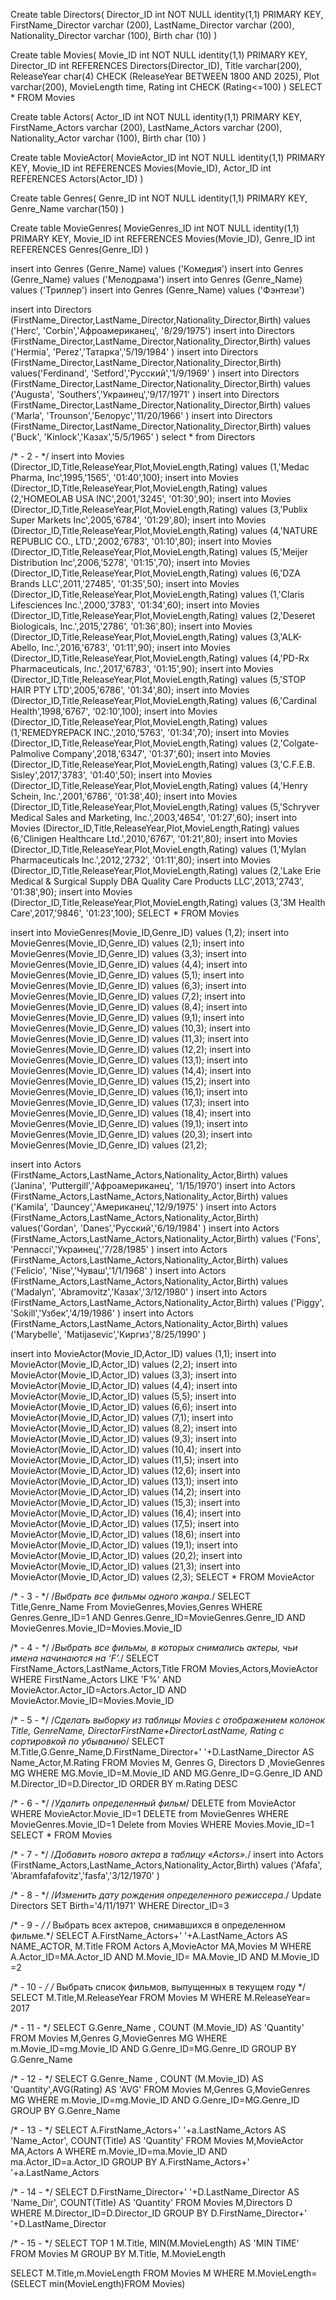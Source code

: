 
Create table Directors(
Director_ID int NOT NULL identity(1,1) PRIMARY KEY,
FirstName_Director varchar (200),
LastName_Director varchar (200),
Nationality_Director varchar (100),
Birth char (10)
)

Create table Movies(
Movie_ID int NOT NULL identity(1,1) PRIMARY KEY,
Director_ID int REFERENCES Directors(Director_ID),
Title varchar(200),
ReleaseYear char(4) CHECK (ReleaseYear BETWEEN 1800 AND 2025),
Plot varchar(200),
MovieLength time,
Rating int CHECK (Rating<=100)
)
SELECT * FROM Movies

Create table Actors(
Actor_ID int NOT NULL identity(1,1) PRIMARY KEY,
FirstName_Actors varchar (200),
LastName_Actors varchar (200),
Nationality_Actor varchar (100),
Birth char (10)
)

Create table MovieActor(
MovieActor_ID int NOT NULL identity(1,1) PRIMARY KEY,
Movie_ID int REFERENCES Movies(Movie_ID),
Actor_ID int REFERENCES Actors(Actor_ID)
)

Create table Genres(
Genre_ID int NOT NULL identity(1,1) PRIMARY KEY,
Genre_Name varchar(150)
)

Create table MovieGenres(
MovieGenres_ID int NOT NULL identity(1,1) PRIMARY KEY,
Movie_ID int REFERENCES Movies(Movie_ID),
Genre_ID int REFERENCES Genres(Genre_ID)
)

insert into Genres (Genre_Name) values ('Комедия')
insert into Genres (Genre_Name) values ('Мелодрама')
insert into Genres (Genre_Name) values ('Триллер')
insert into Genres (Genre_Name) values ('Фэнтези')

insert into Directors (FirstName_Director,LastName_Director,Nationality_Director,Birth) values ('Herc', 'Corbin','Афроамериканец', '8/29/1975')
insert into Directors (FirstName_Director,LastName_Director,Nationality_Director,Birth) values ('Hermia', 'Perez','Татарка','5/19/1984' )
insert into Directors (FirstName_Director,LastName_Director,Nationality_Director,Birth) values('Ferdinand', 'Setford','Русский','1/9/1969' )
insert into Directors (FirstName_Director,LastName_Director,Nationality_Director,Birth) values ('Augusta', 'Southers','Украинец','9/17/1971' )
insert into Directors (FirstName_Director,LastName_Director,Nationality_Director,Birth) values ('Marla', 'Trounson','Белорус','11/20/1966' )
insert into Directors (FirstName_Director,LastName_Director,Nationality_Director,Birth) values ('Buck', 'Kinlock','Казах','5/5/1965' )
select * from Directors

/* - 2 - */
insert into Movies (Director_ID,Title,ReleaseYear,Plot,MovieLength,Rating) values (1,'Medac Pharma, Inc',1995,'1565', '01:40',100);
insert into Movies (Director_ID,Title,ReleaseYear,Plot,MovieLength,Rating) values (2,'HOMEOLAB USA INC',2001,'3245', '01:30',90);
insert into Movies (Director_ID,Title,ReleaseYear,Plot,MovieLength,Rating) values (3,'Publix Super Markets Inc',2005,'6784', '01:29',80);
insert into Movies (Director_ID,Title,ReleaseYear,Plot,MovieLength,Rating) values (4,'NATURE REPUBLIC CO., LTD.',2002,'6783', '01:10',80);
insert into Movies (Director_ID,Title,ReleaseYear,Plot,MovieLength,Rating) values (5,'Meijer Distribution Inc',2006,'5278', '01:15',70);
insert into Movies (Director_ID,Title,ReleaseYear,Plot,MovieLength,Rating) values (6,'DZA Brands LLC',2011,'27485', '01:35',50);
insert into Movies (Director_ID,Title,ReleaseYear,Plot,MovieLength,Rating) values (1,'Claris Lifesciences Inc.',2000,'3783', '01:34',60);
insert into Movies (Director_ID,Title,ReleaseYear,Plot,MovieLength,Rating) values (2,'Deseret Biologicals, Inc.',2015,'2786', '01:36',80);
insert into Movies (Director_ID,Title,ReleaseYear,Plot,MovieLength,Rating) values (3,'ALK-Abello, Inc.',2016,'6783', '01:11',90);
insert into Movies (Director_ID,Title,ReleaseYear,Plot,MovieLength,Rating) values (4,'PD-Rx Pharmaceuticals, Inc.',2017,'6783', '01:15',90);
insert into Movies (Director_ID,Title,ReleaseYear,Plot,MovieLength,Rating) values (5,'STOP HAIR PTY LTD',2005,'6786', '01:34',80);
insert into Movies (Director_ID,Title,ReleaseYear,Plot,MovieLength,Rating) values (6,'Cardinal Health',1998,'6767', '02:10',100);
insert into Movies (Director_ID,Title,ReleaseYear,Plot,MovieLength,Rating) values (1,'REMEDYREPACK INC.',2010,'5763', '01:34',70);
insert into Movies (Director_ID,Title,ReleaseYear,Plot,MovieLength,Rating) values (2,'Colgate-Palmolive Company',2018,'6347', '01:37',60);
insert into Movies (Director_ID,Title,ReleaseYear,Plot,MovieLength,Rating) values (3,'C.F.E.B. Sisley',2017,'3783', '01:40',50);
insert into Movies (Director_ID,Title,ReleaseYear,Plot,MovieLength,Rating) values (4,'Henry Schein, Inc.',2001,'6786', '01:38',40);
insert into Movies (Director_ID,Title,ReleaseYear,Plot,MovieLength,Rating) values (5,'Schryver Medical Sales and Marketing, Inc.',2003,'4654', '01:27',60);
insert into Movies (Director_ID,Title,ReleaseYear,Plot,MovieLength,Rating) values (6,'Clinigen Healthcare Ltd.',2010,'6767', '01:21',80);
insert into Movies (Director_ID,Title,ReleaseYear,Plot,MovieLength,Rating) values (1,'Mylan Pharmaceuticals Inc.',2012,'2732', '01:11',80);
insert into Movies (Director_ID,Title,ReleaseYear,Plot,MovieLength,Rating) values (2,'Lake Erie Medical & Surgical Supply DBA Quality Care Products LLC',2013,'2743', '01:38',90);
insert into Movies (Director_ID,Title,ReleaseYear,Plot,MovieLength,Rating) values (3,'3M Health Care',2017,'9846', '01:23',100);
SELECT * FROM Movies

insert into MovieGenres(Movie_ID,Genre_ID) values (1,2);
insert into MovieGenres(Movie_ID,Genre_ID) values (2,1);
insert into MovieGenres(Movie_ID,Genre_ID) values (3,3);
insert into MovieGenres(Movie_ID,Genre_ID) values (4,4);
insert into MovieGenres(Movie_ID,Genre_ID) values (5,1);
insert into MovieGenres(Movie_ID,Genre_ID) values (6,3);
insert into MovieGenres(Movie_ID,Genre_ID) values (7,2);
insert into MovieGenres(Movie_ID,Genre_ID) values (8,4);
insert into MovieGenres(Movie_ID,Genre_ID) values (9,1);
insert into MovieGenres(Movie_ID,Genre_ID) values (10,3);
insert into MovieGenres(Movie_ID,Genre_ID) values (11,3);
insert into MovieGenres(Movie_ID,Genre_ID) values (12,2);
insert into MovieGenres(Movie_ID,Genre_ID) values (13,1);
insert into MovieGenres(Movie_ID,Genre_ID) values (14,4);
insert into MovieGenres(Movie_ID,Genre_ID) values (15,2);
insert into MovieGenres(Movie_ID,Genre_ID) values (16,1);
insert into MovieGenres(Movie_ID,Genre_ID) values (17,3);
insert into MovieGenres(Movie_ID,Genre_ID) values (18,4);
insert into MovieGenres(Movie_ID,Genre_ID) values (19,1);
insert into MovieGenres(Movie_ID,Genre_ID) values (20,3);
insert into MovieGenres(Movie_ID,Genre_ID) values (21,2);

insert into Actors (FirstName_Actors,LastName_Actors,Nationality_Actor,Birth) values ('Janina', 'Puttergill','Афроамериканец', '1/15/1970')
insert into Actors (FirstName_Actors,LastName_Actors,Nationality_Actor,Birth) values ('Kamila', 'Dauncey','Американец','12/9/1975' )
insert into Actors (FirstName_Actors,LastName_Actors,Nationality_Actor,Birth) values('Gordan', 'Danes','Русский','6/19/1984' )
insert into Actors (FirstName_Actors,LastName_Actors,Nationality_Actor,Birth) values ('Fons', 'Pennacci','Украинец','7/28/1985' )
insert into Actors (FirstName_Actors,LastName_Actors,Nationality_Actor,Birth) values ('Felicio', 'Nise','Чуваш','1/1/1968' )
insert into Actors (FirstName_Actors,LastName_Actors,Nationality_Actor,Birth) values ('Madalyn', 'Abramovitz','Казах','3/12/1980' )
insert into Actors (FirstName_Actors,LastName_Actors,Nationality_Actor,Birth) values ('Piggy', 'Sokill','Узбек','4/19/1986' )
insert into Actors (FirstName_Actors,LastName_Actors,Nationality_Actor,Birth) values ('Marybelle', 'Matijasevic','Киргиз','8/25/1990' )

insert into MovieActor(Movie_ID,Actor_ID) values (1,1);
insert into MovieActor(Movie_ID,Actor_ID) values (2,2);
insert into MovieActor(Movie_ID,Actor_ID) values (3,3);
insert into MovieActor(Movie_ID,Actor_ID) values (4,4);
insert into MovieActor(Movie_ID,Actor_ID) values (5,5);
insert into MovieActor(Movie_ID,Actor_ID) values (6,6);
insert into MovieActor(Movie_ID,Actor_ID) values (7,1);
insert into MovieActor(Movie_ID,Actor_ID) values (8,2);
insert into MovieActor(Movie_ID,Actor_ID) values (9,3);
insert into MovieActor(Movie_ID,Actor_ID) values (10,4);
insert into MovieActor(Movie_ID,Actor_ID) values (11,5);
insert into MovieActor(Movie_ID,Actor_ID) values (12,6);
insert into MovieActor(Movie_ID,Actor_ID) values (13,1);
insert into MovieActor(Movie_ID,Actor_ID) values (14,2);
insert into MovieActor(Movie_ID,Actor_ID) values (15,3);
insert into MovieActor(Movie_ID,Actor_ID) values (16,4);
insert into MovieActor(Movie_ID,Actor_ID) values (17,5);
insert into MovieActor(Movie_ID,Actor_ID) values (18,6);
insert into MovieActor(Movie_ID,Actor_ID) values (19,1);
insert into MovieActor(Movie_ID,Actor_ID) values (20,2);
insert into MovieActor(Movie_ID,Actor_ID) values (21,3);
insert into MovieActor(Movie_ID,Actor_ID) values (2,3);
SELECT * FROM MovieActor

/* - 3 - */
/*Выбрать все фильмы одного жанра.*/
SELECT Title,Genre_Name From MovieGenres,Movies,Genres WHERE Genres.Genre_ID=1 AND Genres.Genre_ID=MovieGenres.Genre_ID AND MovieGenres.Movie_ID=Movies.Movie_ID

/* - 4 - */
/*Выбрать все фильмы, в которых снимались актеры, чьи имена начинаются на ‘F’.*/
SELECT FirstName_Actors,LastName_Actors,Title FROM Movies,Actors,MovieActor WHERE FirstName_Actors LIKE 'F%' AND MovieActor.Actor_ID=Actors.Actor_ID AND MovieActor.Movie_ID=Movies.Movie_ID

/* - 5 - */
/*Сделать выборку из таблицы Movies с отображением колонок Title, GenreName, DirectorFirstName+DirectorLastName, Rating с сортировкой по убыванию*/
SELECT M.Title,G.Genre_Name,D.FirstName_Director+' '+D.LastName_Director AS Name_Actor,M.Rating 
FROM Movies M, Genres G, Directors D ,MovieGenres MG
WHERE MG.Movie_ID=M.Movie_ID AND MG.Genre_ID=G.Genre_ID AND M.Director_ID=D.Director_ID
ORDER BY m.Rating DESC

/* - 6 - */
/*Удалить определенный фильм*/
DELETE from MovieActor WHERE MovieActor.Movie_ID=1
DELETE from MovieGenres WHERE MovieGenres.Movie_ID=1
Delete from Movies WHERE Movies.Movie_ID=1
SELECT * FROM Movies

/* - 7 - */
/*Добавить нового актера в таблицу «Actors».*/
insert into Actors (FirstName_Actors,LastName_Actors,Nationality_Actor,Birth) values ('Afafa', 'Abramfafafovitz','fasfa','3/12/1970' )

/* - 8 - */
/*Изменить дату рождения определенного режиссера.*/
Update Directors SET Birth='4/11/1971' WHERE Director_ID=3

/* - 9 - */
/* Выбрать всех актеров, снимавшихся в определенном фильме.*/
SELECT A.FirstName_Actors+' '+A.LastName_Actors AS NAME_ACTOR, M.Title 
FROM Actors A,MovieActor MA,Movies M
WHERE A.Actor_ID=MA.Actor_ID AND M.Movie_ID= MA.Movie_ID AND M.Movie_ID =2

/* - 10 - */
/* Выбрать список фильмов, выпущенных в текущем году */
SELECT M.Title,M.ReleaseYear FROM Movies M WHERE M.ReleaseYear= 2017

/* - 11 - */
SELECT G.Genre_Name , COUNT (M.Movie_ID) AS 'Quantity'
FROM Movies M,Genres G,MovieGenres MG
WHERE m.Movie_ID=mg.Movie_ID AND G.Genre_ID=MG.Genre_ID
GROUP BY G.Genre_Name

/* - 12 - */
SELECT G.Genre_Name , COUNT (M.Movie_ID) AS 'Quantity',AVG(Rating) AS 'AVG'
FROM Movies M,Genres G,MovieGenres MG
WHERE m.Movie_ID=mg.Movie_ID AND G.Genre_ID=MG.Genre_ID
GROUP BY G.Genre_Name

/* - 13 - */
SELECT A.FirstName_Actors+' '+a.LastName_Actors AS 'Name_Actor', COUNT(Title) AS 'Quantity'
FROM Movies M,MovieActor MA,Actors A
WHERE m.Movie_ID=ma.Movie_ID AND ma.Actor_ID=a.Actor_ID
GROUP BY A.FirstName_Actors+' '+a.LastName_Actors

/* - 14 - */
SELECT D.FirstName_Director+' '+D.LastName_Director AS 'Name_Dir', COUNT(Title) AS 'Quantity'
FROM Movies M,Directors D
WHERE M.Director_ID=D.Director_ID
GROUP BY D.FirstName_Director+' '+D.LastName_Director

/* - 15 - */
SELECT TOP 1 M.Title, MIN(M.MovieLength) AS 'MIN TIME' FROM Movies M GROUP BY M.Title, M.MovieLength

SELECT M.Title,m.MovieLength FROM Movies M WHERE M.MovieLength=(SELECT min(MovieLength)FROM Movies)
